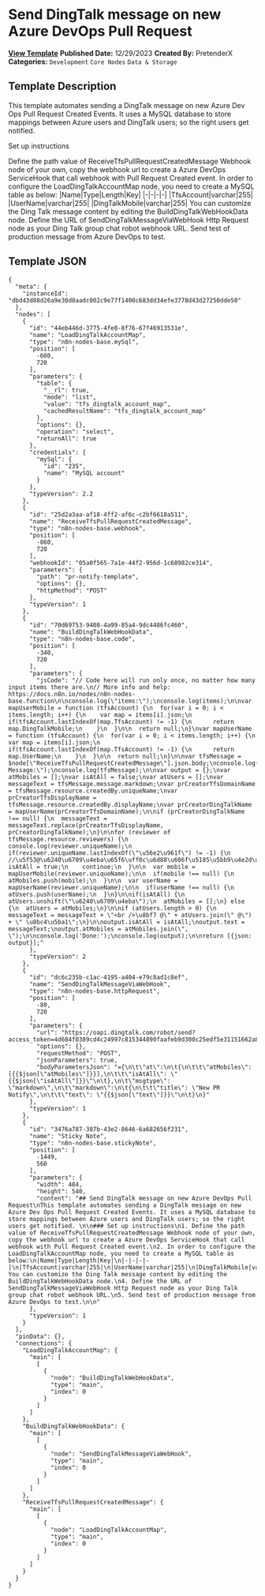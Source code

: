 # Send DingTalk message on new Azure DevOps Pull Request

**[View Template](https://n8n.io/workflows/2034-/)**  **Published Date:** 12/29/2023  **Created By:** PretenderX  **Categories:** `Development` `Core Nodes` `Data & Storage`  

## Template Description

This template automates sending a DingTalk message on new Azure Dev Ops Pull Request Created Events. It uses a MySQL database to store mappings between Azure users and DingTalk users; so the right users get notified. 

Set up instructions

Define the path value of ReceiveTfsPullRequestCreatedMessage Webhook node of your own, copy the webhook url to create a Azure DevOps ServiceHook that call webhook with Pull Request Created event.
In order to configure the LoadDingTalkAccountMap node, you need to create a MySQL table as below:
|Name|Type|Length|Key|
|-|-|-|-|
|TfsAccount|varchar|255|
|UserName|varchar|255|
|DingTalkMobile|varchar|255|
You can customize the Ding Talk message content by editing the BuildDingTalkWebHookData node.
Define the URL of SendDingTalkMessageViaWebHook Http Request node as your Ding Talk group chat robot webhook URL.
Send test of production message from Azure DevOps to test.



## Template JSON

```
{
  "meta": {
    "instanceId": "dbd43d88d26a9e30d8aadc002c9e77f1400c683dd34efe3778d43d27250dde50"
  },
  "nodes": [
    {
      "id": "44eb446d-3775-4fe0-8f76-67f46913531e",
      "name": "LoadDingTalkAccountMap",
      "type": "n8n-nodes-base.mySql",
      "position": [
        -600,
        720
      ],
      "parameters": {
        "table": {
          "__rl": true,
          "mode": "list",
          "value": "tfs_dingtalk_account_map",
          "cachedResultName": "tfs_dingtalk_account_map"
        },
        "options": {},
        "operation": "select",
        "returnAll": true
      },
      "credentials": {
        "mySql": {
          "id": "235",
          "name": "MySQL account"
        }
      },
      "typeVersion": 2.2
    },
    {
      "id": "25d2a3aa-af18-4ff2-af6c-c2bf6618a511",
      "name": "ReceiveTfsPullRequestCreatedMessage",
      "type": "n8n-nodes-base.webhook",
      "position": [
        -860,
        720
      ],
      "webhookId": "05a0f565-7a1e-44f2-956d-1c68982ce314",
      "parameters": {
        "path": "pr-notify-template",
        "options": {},
        "httpMethod": "POST"
      },
      "typeVersion": 1
    },
    {
      "id": "70d69753-9408-4a99-85a4-9dc4486fc460",
      "name": "BuildDingTalkWebHookData",
      "type": "n8n-nodes-base.code",
      "position": [
        -340,
        720
      ],
      "parameters": {
        "jsCode": "// Code here will run only once, no matter how many input items there are.\n// More info and help: https://docs.n8n.io/nodes/n8n-nodes-base.function\n\nconsole.log(\"items:\");\nconsole.log(items);\n\nvar mapUserMobile = function (tfsAccount) {\n  for(var i = 0; i < items.length; i++) {\n    var map = items[i].json;\n    if(tfsAccount.lastIndexOf(map.TfsAccount) != -1) {\n      return map.DingTalkMobile;\n    }\n  }\n\n  return null;\n}\nvar mapUserName = function (tfsAccount) {\n  for(var i = 0; i < items.length; i++) {\n    var map = items[i].json;\n    if(tfsAccount.lastIndexOf(map.TfsAccount) != -1) {\n      return map.UserName;\n    }\n  }\n\n  return null;\n}\n\nvar tfsMessage = $node[\"ReceiveTfsPullRequestCreatedMessage\"].json.body;\nconsole.log(\"TFS Message:\");\nconsole.log(tfsMessage);\n\nvar output = {};\nvar atMobiles = [];\nvar isAtAll = false;\nvar atUsers = [];\nvar messageText = tfsMessage.message.markdown;\nvar prCreatorTfsDomainName = tfsMessage.resource.createdBy.uniqueName;\nvar prCreatorTfsDisplayName = tfsMessage.resource.createdBy.displayName;\nvar prCreatorDingTalkName = mapUserName(prCreatorTfsDomainName);\n\nif (prCreatorDingTalkName !== null) {\n  messageText = messageText.replace(prCreatorTfsDisplayName, prCreatorDingTalkName);\n}\n\nfor (reviewer of tfsMessage.resource.reviewers) {\n  console.log(reviewer.uniqueName);\n  if(reviewer.uniqueName.lastIndexOf(\"\u56e2\u961f\") != -1) {\n    //\u5f53@\u6240\u6709\u4eba\u65f6\uff0c\u6d88\u606f\u5185\u5bb9\u4e2d\u7684\u624b\u673a\u53f7\u5c31\u4e0d\u4f1a\u88ab\u8f6c\u4e49\u6210\u7528\u6237\u540d\u4e86\uff0c\u6682\u65f6\u4e0d\u542f\u7528\u8be5\u529f\u80fd\n    isAtAll = true;\n    continue;\n  }\n\n  var mobile = mapUserMobile(reviewer.uniqueName);\n\n  if(mobile !== null) {\n    atMobiles.push(mobile);\n  }\n\n  var userName = mapUserName(reviewer.uniqueName);\n\n  if(userName !== null) {\n    atUsers.push(userName);\n  }\n}\n\nif(isAtAll) {\n  atUsers.unshift(\"\u6240\u6709\u4eba\");\n  atMobiles = [];\n} else {\n  atUsers = atMobiles;\n}\n\nif (atUsers.length > 0) {\n  messageText = messageText + \"<br />\u8bf7 @\" + atUsers.join(\" @\") + \" \u8bc4\u5ba1\";\n}\n\noutput.isAtAll = isAtAll;\noutput.text = messageText;\noutput.atMobiles = atMobiles.join(\", \");\n\nconsole.log('Done:');\nconsole.log(output);\n\nreturn [{json: output}];"
      },
      "typeVersion": 2
    },
    {
      "id": "dc6c235b-c1ac-4195-a404-e79c8ad1c8ef",
      "name": "SendDingTalkMessageViaWebHook",
      "type": "n8n-nodes-base.httpRequest",
      "position": [
        -80,
        720
      ],
      "parameters": {
        "url": "https://oapi.dingtalk.com/robot/send?access_token=4d684f0389cd4c24997c815344890faafeb9d300c25edf5e31151662a87e77c7",
        "options": {},
        "requestMethod": "POST",
        "jsonParameters": true,
        "bodyParametersJson": "={\n\t\"at\":\n\t{\n\t\t\"atMobiles\": [{{$json[\"atMobiles\"]}}],\n\t\t\"isAtAll\": \"{{$json[\"isAtAll\"]}}\"\n\t},\n\t\"msgtype\": \"markdown\",\n\t\"markdown\":\n\t{\n\t\t\"title\": \"New PR Notify\",\n\t\t\"text\": \"{{$json[\"text\"]}}\"\n\t}\n}"
      },
      "typeVersion": 1
    },
    {
      "id": "3476a787-387b-43e2-8646-6a682656f231",
      "name": "Sticky Note",
      "type": "n8n-nodes-base.stickyNote",
      "position": [
        -1449,
        560
      ],
      "parameters": {
        "width": 484,
        "height": 540,
        "content": "## Send DingTalk message on new Azure DevOps Pull Request\nThis template automates sending a DingTalk message on new Azure Dev Ops Pull Request Created Events. It uses a MySQL database to store mappings between Azure users and DingTalk users; so the right users get notified. \n\n### Set up instructions\n1. Define the path value of ReceiveTfsPullRequestCreatedMessage Webhook node of your own, copy the webhook url to create a Azure DevOps ServiceHook that call webhook with Pull Request Created event.\n2. In order to configure the LoadDingTalkAccountMap node, you need to create a MySQL table as below:\n|Name|Type|Length|Key|\n|-|-|-|-|\n|TfsAccount|varchar|255|\n|UserName|varchar|255|\n|DingTalkMobile|varchar|255|\n3. You can customize the Ding Talk message content by editing the BuildDingTalkWebHookData node.\n4. Define the URL of SendDingTalkMessageViaWebHook Http Request node as your Ding Talk group chat robot webhook URL.\n5. Send test of production message from Azure DevOps to test.\n\n"
      },
      "typeVersion": 1
    }
  ],
  "pinData": {},
  "connections": {
    "LoadDingTalkAccountMap": {
      "main": [
        [
          {
            "node": "BuildDingTalkWebHookData",
            "type": "main",
            "index": 0
          }
        ]
      ]
    },
    "BuildDingTalkWebHookData": {
      "main": [
        [
          {
            "node": "SendDingTalkMessageViaWebHook",
            "type": "main",
            "index": 0
          }
        ]
      ]
    },
    "ReceiveTfsPullRequestCreatedMessage": {
      "main": [
        [
          {
            "node": "LoadDingTalkAccountMap",
            "type": "main",
            "index": 0
          }
        ]
      ]
    }
  }
}
```
